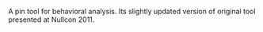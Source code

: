 A pin tool for behavioral analysis.
Its slightly updated version of original tool presented at Nullcon 2011.

